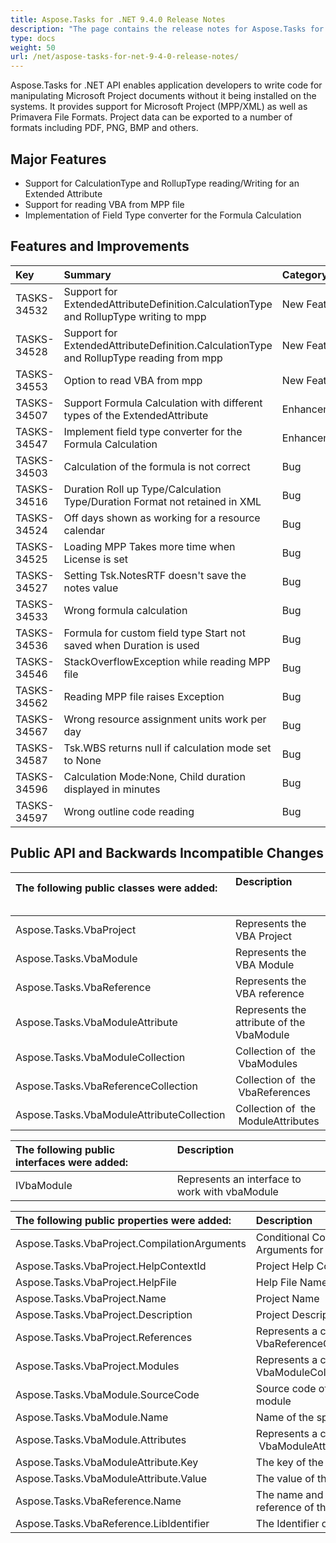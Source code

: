 ```yaml
---
title: Aspose.Tasks for .NET 9.4.0 Release Notes
description: "The page contains the release notes for Aspose.Tasks for .NET 9.4.0."
type: docs
weight: 50
url: /net/aspose-tasks-for-net-9-4-0-release-notes/
---
```


Aspose.Tasks for .NET API enables application developers to write code for manipulating Microsoft Project documents without it being installed on the systems. It provides support for Microsoft Project (MPP/XML) as well as Primavera File Formats. Project data can be exported to a number of formats including PDF, PNG, BMP and others.

## **Major Features**
- Support for CalculationType and RollupType reading/Writing for an Extended Attribute
- Support for reading VBA from MPP file
- Implementation of Field Type converter for the Formula Calculation

## **Features and Improvements**

|**Key** |**Summary** |**Category** |
| :- | :- | :- |
|TASKS-34532 |Support for ExtendedAttributeDefinition.CalculationType and RollupType writing to mpp |New Feature |
|TASKS-34528 |Support for ExtendedAttributeDefinition.CalculationType and RollupType reading from mpp |New Feature |
|TASKS-34553 |Option to read VBA from mpp |New Feature |
|TASKS-34507 |Support Formula Calculation with different types of the ExtendedAttribute |Enhancement |
|TASKS-34547 |Implement field type converter for the Formula Calculation |Enhancement |
|TASKS-34503 |Calculation of the formula is not correct |Bug |
|TASKS-34516 |Duration Roll up Type/Calculation Type/Duration Format not retained in XML |Bug |
|TASKS-34524 |Off days shown as working for a resource calendar |Bug |
|TASKS-34525 |Loading MPP Takes more time when License is set |Bug |
|TASKS-34527 |Setting Tsk.NotesRTF doesn't save the notes value |Bug |
|TASKS-34533 |Wrong formula calculation |Bug |
|TASKS-34536 |Formula for custom field type Start not saved when Duration is used |Bug |
|TASKS-34546 |StackOverflowException while reading MPP file |Bug |
|TASKS-34562 |Reading MPP file raises Exception |Bug |
|TASKS-34567 |Wrong resource assignment units work per day |Bug |
|TASKS-34587 |Tsk.WBS returns null if calculation mode set to None |Bug |
|TASKS-34596 |Calculation Mode:None, Child duration displayed in minutes |Bug |
|TASKS-34597 |Wrong outline code reading |Bug |

## **Public API and Backwards Incompatible Changes**

|**The following public classes were added:**               |**Description**                                                                |
| :- | :- |
|Aspose.Tasks.VbaProject |Represents the VBA Project |
|Aspose.Tasks.VbaModule |Represents the VBA Module |
|Aspose.Tasks.VbaReference |Represents the VBA reference |
|Aspose.Tasks.VbaModuleAttribute |Represents the attribute of the VbaModule |
|Aspose.Tasks.VbaModuleCollection |Collection of  the  VbaModules |
|Aspose.Tasks.VbaReferenceCollection |Collection of  the  VbaReferences |
|Aspose.Tasks.VbaModuleAttributeCollection |Collection of  the  ModuleAttributes |


|**The following public interfaces were added:**           |**Description**                                                               |
| :- | :- |
|IVbaModule |Represents an interface to work with vbaModule |


|**The following public properties were added:** |**Description** |
| :- | :- |
|Aspose.Tasks.VbaProject.CompilationArguments |Conditional Compilation Arguments for source code |
|Aspose.Tasks.VbaProject.HelpContextId |Project Help Context Id |
|Aspose.Tasks.VbaProject.HelpFile |Help File Name |
|Aspose.Tasks.VbaProject.Name |Project Name |
|Aspose.Tasks.VbaProject.Description |Project Description |
|Aspose.Tasks.VbaProject.References |Represents a collection of VbaReferenceCollection |
|Aspose.Tasks.VbaProject.Modules |Represents a collection of VbaModuleCollection |
|Aspose.Tasks.VbaModule.SourceCode |Source code of the specific module |
|Aspose.Tasks.VbaModule.Name |Name of the specific module |
|Aspose.Tasks.VbaModule.Attributes |Represents a collection of  VbaModuleAttributeCollection |
|Aspose.Tasks.VbaModuleAttribute.Key |The key of the attribute |
|Aspose.Tasks.VbaModuleAttribute.Value |The value of the attribute |
|Aspose.Tasks.VbaReference.Name |The name and full path to the reference of the VBA project |
|Aspose.Tasks.VbaReference.LibIdentifier |The Identifier of the library |

